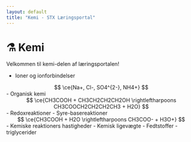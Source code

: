 ```yaml
---
layout: default
title: "Kemi - STX Læringsportal"
---
```


# ⚗️ Kemi

Velkommen til kemi-delen af læringsportalen!

- Ioner og ionforbindelser
<div style="text-align: center;">
$$
\ce{Na+, Cl-, SO4^{2-}, NH4+}
$$
</div>
- Organisk kemi
<div style="text-align: center;">
$$
\ce{CH3COOH + CH3CH2CH2CH2OH \rightleftharpoons CH3COOCH2CH2CH2CH3 + H2O}
$$
</div>
- Redoxreaktioner
- Syre-basereaktioner
<div style="text-align: center;">
$$
\ce{CH3COOH + H2O \rightleftharpoons CH3COO- + H3O+}
$$
</div>
- Kemiske reaktioners hastigheder
- Kemisk ligevægte
- Fedtstoffer - triglycerider